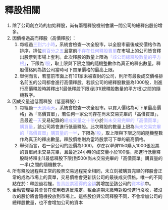 # 釋股相關
1. 除了公司創立時的初始釋股，尚有兩種釋股機制會讓一間公司的總釋出股份增多。
1. 因價格過高而釋股（高價釋股）：
    1. 每經過<font color="#A3A3FF">三到六小時</font>，系統會檢查一次全股市，以全股市最後成交價格作為排序，排位<font color="#A3A3FF">前百分之五</font>且當前<font color="#A3A3FF">不存在任何釋股賣單</font>在市場上的公司皆會釋出股票到市場上套利。此次釋股的數量上限為<font color="#A3A3FF">「該公司總釋股數量的平方根」</font>，下限為<font color="#A3A3FF">1股</font>，取上限與下限之間的隨機整數作為真正的釋出數量。釋股價格則為該公司當時可下買單價格的最高上限。
    1. 舉例而言，若當前市面上有101家未被查封的公司，則所有最後成交價格排名前五的公司都會進行高價釋股。若該公司的總釋股數量為1000股，則進行高價釋股時將釋出1(最低釋股下限)到31(總釋股數量的平方根)之間的隨機數字。
1. 因成交量過低而釋股（低量釋股）：
    1. 每經過<font color="#A3A3FF">一天到兩天</font>，系統會檢查一次全股市。以買入價格為可下單最高價格」為「高價買單」，若任何一家公司存在尚未交易完畢的「高價買單」，且最近<font color="#A3A3FF">一天</font>交易紀錄的<font color="#A3A3FF">總成交量之十倍</font>小於<font color="#A3A3FF">尚未交易完畢的「高價買單」購買量</font>，該公司將會進行低量釋股。此次釋股的數量上限為<font color="#A3A3FF">尚未交易完畢的「高價買單」購買量的一半</font>，下限為<font color="#A3A3FF">1股</font>，取上限與下限之間的隨機整數作為真正的釋出數量。釋股價格則為當時股票可下單的最高價格。
    1. 舉例而言，若一家公司的股價為$1000，存在以單價$1150購入1000張股票的買單尚未交易完畢，且最近24小時的成交量小於100張，那進行低量釋股時將釋出1(最低釋股下限)到500(尚未交易完畢的「高價買單」購買量的一半)之間的隨機數字。
1. 所有釋股過程與正常的股票交易過程完全相同，未立刻被購買完畢的釋股會正常的成為市場上的賣單，交易價格會更新該公司的最後成交價格。唯一的不同點在於：釋股過程裡，<font color="#A3A3FF">售賣股票獲得的金額</font>將增加至該公司的<font color="#A3A3FF">資本額</font>中。
1. 金融管理委員會會在使用者違反規定、稅金逾期未繳時對股份進行沒收，被沒收的股份將會隨機投放到市場上。這些股份與公司釋股不同，不會增加公司的總釋股數量，也不會增加公司的資本